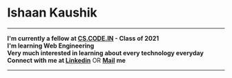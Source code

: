 
<!DOCTYPE html>
<html lang="en">
<head>
    <h1> Ishaan Kaushik </h1>
</head>
<body>
    <hr>
    <div class="para"><p>
       <b> I'm currently a fellow at <a href="CS.CODE.IN">CS.CODE.IN</a> - Class of 2021 </b> <br>
       <b> I'm learning Web Engineering </b> <br>
       <b> Very much interested in learning about every technology everyday </b> <br>
       <b> Connect with me at <a href="https://www.linkedin.com/in/ishaan-kaushik-734245209/">Linkedin</a></b> OR
       <b> <a href = "ishaankaushik91@gmail.com">Mail</a> me</b>
        <hr>
    </p></div>
    
</body>
</html>

